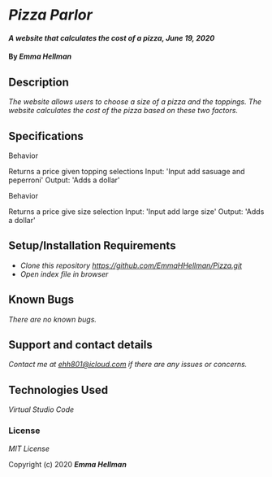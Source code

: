 # _Pizza Parlor_

#### _A website that calculates the cost of a pizza, June 19, 2020_

#### By _**Emma Hellman**_

## Description

_The website allows users to choose a size of a pizza and the toppings. The website calculates the cost of the pizza based on these two factors._

## Specifications

Behavior

Returns a price given topping selections
Input: 'Input add sasuage and peperroni'
Output: 'Adds a dollar'

Behavior

Returns a price give size selection
Input: 'Input add large size'
Output: 'Adds a dollar'

## Setup/Installation Requirements

* _Clone this repository https://github.com/EmmaHHellman/Pizza.git_
* _Open index file in browser_

## Known Bugs

_There are no known bugs._

## Support and contact details

_Contact me at ehh801@icloud.com if there are any issues or concerns._

## Technologies Used

_Virtual Studio Code_

### License

*MIT License*

Copyright (c) 2020 **_Emma Hellman_**